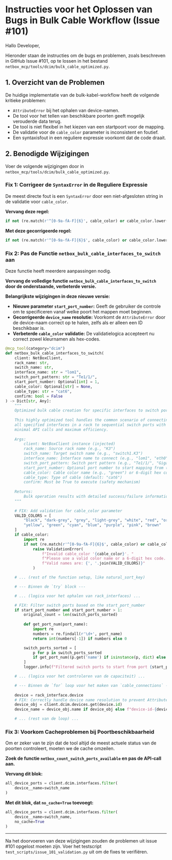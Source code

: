 # Instructies voor het Oplossen van Bugs in Bulk Cable Workflow (Issue #101)

Hallo Developer,

Hieronder staan de instructies om de bugs en problemen, zoals beschreven in GitHub Issue #101, op te lossen in het bestand `netbox_mcp/tools/dcim/bulk_cable_optimized.py`.

## 1. Overzicht van de Problemen

De huidige implementatie van de bulk-kabel-workflow heeft de volgende kritieke problemen:
- `AttributeError` bij het ophalen van device-namen.
- De tool voor het tellen van beschikbare poorten geeft mogelijk verouderde data terug.
- De tool is niet flexibel in het kiezen van een startpoort voor de mapping.
- De validatie voor de `cable_color` parameter is inconsistent en foutief.
- Een syntaxisfout in een reguliere expressie voorkomt dat de code draait.

## 2. Benodigde Wijzigingen

Voer de volgende wijzigingen door in `netbox_mcp/tools/dcim/bulk_cable_optimized.py`.

### Fix 1: Corrigeer de `SyntaxError` in de Reguliere Expressie

De meest directe fout is een `SyntaxError` door een niet-afgesloten string in de validatie voor `cable_color`.

**Vervang deze regel:**
```python
if not (re.match(r'^[0-9a-fA-F]{6}', cable_color) or cable_color.lower() in VALID_COLORS):
```

**Met deze gecorrigeerde regel:**
```python
if not (re.match(r'^[0-9a-fA-F]{6}$', cable_color) or cable_color.lower() in VALID_COLORS):
```

### Fix 2: Pas de Functie `netbox_bulk_cable_interfaces_to_switch` aan

Deze functie heeft meerdere aanpassingen nodig.

**Vervang de volledige functie `netbox_bulk_cable_interfaces_to_switch` door de onderstaande, verbeterde versie.**

**Belangrijkste wijzigingen in deze nieuwe versie:**
- **Nieuwe parameter `start_port_number`:** Geeft de gebruiker de controle om te specificeren vanaf welke poort het mappen moet beginnen.
- **Gecorrigeerde `device_name` resolutie:** Voorkomt de `AttributeError` door de device-naam correct op te halen, zelfs als er alleen een ID beschikbaar is.
- **Verbeterde `cable_color` validatie:** De validatielogica accepteert nu correct zowel kleurnamen als hex-codes.

```python
@mcp_tool(category="dcim")
def netbox_bulk_cable_interfaces_to_switch(
    client: NetBoxClient,
    rack_name: str,
    switch_name: str,
    interface_name: str = "lom1",
    switch_port_pattern: str = "Te1/1/",
    start_port_number: Optional[int] = 1,
    cable_color: Optional[str] = None,
    cable_type: str = "cat6",
    confirm: bool = False
) -> Dict[str, Any]:
    """
    Optimized bulk cable creation for specific interfaces to switch ports.
    
    This highly optimized tool handles the common scenario of connecting
    all specified interfaces in a rack to sequential switch ports with
    minimal API calls and maximum efficiency.
    
    Args:
        client: NetBoxClient instance (injected)
        rack_name: Source rack name (e.g., "K3")
        switch_name: Target switch name (e.g., "switch1.K3")
        interface_name: Interface name to connect (e.g., "lom1", "eth0", "mgmt", "ilo", "idrac")
        switch_port_pattern: Switch port pattern (e.g., "Te1/1/", "GigabitEthernet0/0/")
        start_port_number: Optional port number to start mapping from (e.g., 1, 25)
        cable_color: Cable color name (e.g., "green") or 6-digit hex code (e.g., "00ff00").
        cable_type: Type of cable (default: "cat6")
        confirm: Must be True to execute (safety mechanism)
        
    Returns:
        Bulk operation results with detailed success/failure information
    """
    
    # FIX: Add validation for cable_color parameter
    VALID_COLORS = [
        "black", "dark-grey", "grey", "light-grey", "white", "red", "orange",
        "yellow", "green", "cyan", "blue", "purple", "pink", "brown"
    ]
    if cable_color:
        import re
        if not (re.match(r'^[0-9a-fA-F]{6}$', cable_color) or cable_color.lower() in VALID_COLORS):
            raise ValidationError(
                f"Invalid cable_color '{cable_color}'. "
                f"Please use a valid color name or a 6-digit hex code. "
                f"Valid names are: {', '.join(VALID_COLORS)}"
            )

    # ... (rest of the function setup, like natural_sort_key)

    # --- Binnen de `try` block ---

    # ... (logica voor het ophalen van rack_interfaces) ...

    # FIX: Filter switch ports based on the start_port_number
    if start_port_number and start_port_number > 1:
        original_count = len(switch_ports_sorted)
        
        def get_port_num(port_name):
            import re
            numbers = re.findall(r'\d+', port_name)
            return int(numbers[-1]) if numbers else 0

        switch_ports_sorted = [
            p for p in switch_ports_sorted
            if get_port_num((p.get('name') if isinstance(p, dict) else p.name)) >= start_port_number
        ]
        logger.info(f"Filtered switch ports to start from port {start_port_number}. Original: {original_count}, New: {len(switch_ports_sorted)}")

    # ... (logica voor het controleren van de capaciteit) ...

    # --- Binnen de `for` loop voor het maken van `cable_connections` ---
    
    device = rack_interface.device
    # FIX: Correctly handle device name resolution to prevent AttributeError
    device_obj = client.dcim.devices.get(device.id)
    device_name = device_obj.name if device_obj else f"device-id-{device.id}"

    # ... (rest van de loop) ...
```

### Fix 3: Voorkom Cacheproblemen bij Poortbeschikbaarheid

Om er zeker van te zijn dat de tool altijd de meest actuele status van de poorten controleert, moeten we de cache omzeilen.

**Zoek de functie `netbox_count_switch_ports_available` en pas de API-call aan.**

**Vervang dit blok:**
```python
all_device_ports = client.dcim.interfaces.filter(
    device__name=switch_name
)
```

**Met dit blok, dat `no_cache=True` toevoegt:**
```python
all_device_ports = client.dcim.interfaces.filter(
    device__name=switch_name,
    no_cache=True
)
```

---

Na het doorvoeren van deze wijzigingen zouden de problemen uit issue #101 opgelost moeten zijn. Voer het testscript `test_scripts/issue_101_validation.py` uit om de fixes te verifiëren.
